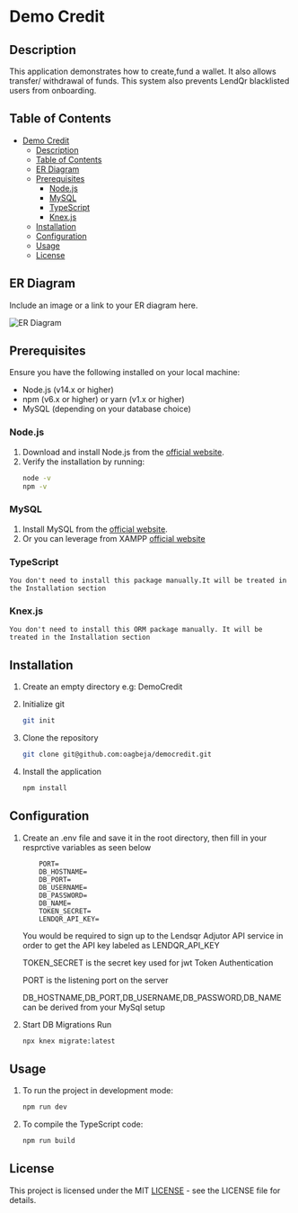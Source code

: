 # Demo Credit

## Description

This application demonstrates how to create,fund a wallet. It also allows transfer/ withdrawal of funds. This system also prevents LendQr blacklisted users from onboarding.

## Table of Contents

- [Demo Credit](#demo-credit)
  - [Description](#description)
  - [Table of Contents](#table-of-contents)
  - [ER Diagram](#er-diagram)
  - [Prerequisites](#prerequisites)
    - [Node.js](#nodejs)
    - [MySQL](#mysql)
    - [TypeScript](#typescript)
    - [Knex.js](#knexjs)
  - [Installation](#installation)
  - [Configuration](#configuration)
  - [Usage](#usage)
  - [License](#license)

## ER Diagram

Include an image or a link to your ER diagram here.

![ER Diagram](path/to/your/ER-diagram.png)

## Prerequisites

Ensure you have the following installed on your local machine:

- Node.js (v14.x or higher)
- npm (v6.x or higher) or yarn (v1.x or higher)
- MySQL (depending on your database choice)

### Node.js

1. Download and install Node.js from the [official website](https://nodejs.org/).
2. Verify the installation by running:
   ```sh
   node -v
   npm -v
   ```

### MySQL

1. Install MySQL from the [official website](https://dev.mysql.com/doc/mysql-installation-excerpt/5.7/en/).
2. Or you can leverage from XAMPP [official website](https://www.apachefriends.org/download.html)

### TypeScript

    You don't need to install this package manually.It will be treated in the Installation section

### Knex.js

    You don't need to install this ORM package manually. It will be treated in the Installation section

## Installation

1. Create an empty directory e.g: DemoCredit
2. Initialize git

   ```sh
   git init
   ```

3. Clone the repository
   ```sh
   git clone git@github.com:oagbeja/democredit.git
   ```
4. Install the application

   ```sh
   npm install
   ```

## Configuration

1.  Create an .env file and save it in the root directory, then fill in your resprctive variables as seen below

            PORT=
            DB_HOSTNAME=
            DB_PORT=
            DB_USERNAME=
            DB_PASSWORD=
            DB_NAME=
            TOKEN_SECRET=
            LENDQR_API_KEY=

    You would be required to sign up to the Lendsqr Adjutor API service in order to get the API key labeled as LENDQR_API_KEY

    TOKEN_SECRET is the secret key used for jwt Token Authentication

    PORT is the listening port on the server

    DB_HOSTNAME,DB_PORT,DB_USERNAME,DB_PASSWORD,DB_NAME can be derived from your MySql setup

2.  Start DB Migrations
    Run

    ```sh
    npx knex migrate:latest

    ```

## Usage

1.  To run the project in development mode:

    ```sh
    npm run dev

    ```

2.  To compile the TypeScript code:

    ```sh
    npm run build

    ```

## License

This project is licensed under the MIT [LICENSE](./LICENSE) - see the LICENSE file for details.
